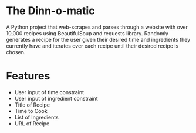 # The Dinn-o-matic 

A Python project that web-scrapes and parses through a website with over 10,000 recipes using BeautifulSoup and requests library. Randomly generates a recipe for the user given their desired time and ingredients they currently have and iterates over each recipe until their desired recipe is chosen.

# Features
- User input of time constraint
- User input of ingredient constraint
- Title of Recipe
- Time to Cook
- List of Ingredients
- URL of Recipe
